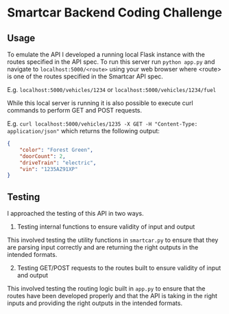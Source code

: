 # Smartcar Backend Coding Challenge

## Usage
To emulate the API I developed a running local Flask instance with the routes specified in the API spec. To run this
server run `python app.py` and navigate to `localhost:5000/<route>` using your web browser where &lt;route&gt; is one of the routes specified in the Smartcar API spec.

E.g. `localhost:5000/vehicles/1234` or `localhost:5000/vehicles/1234/fuel`

While this local server is running it is also possible to execute curl commands to perform GET and POST requests.

E.g. `curl localhost:5000/vehicles/1235 -X GET -H "Content-Type: application/json"` which returns the following output:

```json
{
    "color": "Forest Green",
    "doorCount": 2,
    "driveTrain": "electric",
    "vin": "1235AZ91XP"
}
```

## Testing
I approached the testing of this API in two ways.

1. Testing internal functions to ensure validity of input and output

This involved testing the utility functions in `smartcar.py` to ensure that they are parsing input correctly and are returning the right outputs in the intended formats.

2. Testing GET/POST requests to the routes built to ensure validity of input and output

This involved testing the routing logic built in `app.py` to ensure that the routes have been developed properly and that the API is taking in the right inputs and providing the right outputs in the intended formats.